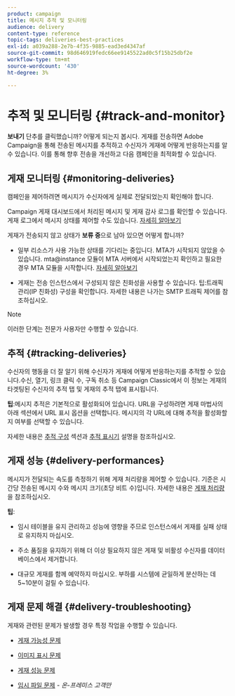 ```yaml
---
product: campaign
title: 메시지 추적 및 모니터링
audience: delivery
content-type: reference
topic-tags: deliveries-best-practices
exl-id: a039a288-2e7b-4f35-9885-ead3ed4347af
source-git-commit: 98d646919fedc66ee9145522ad0c5f15b25dbf2e
workflow-type: tm+mt
source-wordcount: '430'
ht-degree: 3%

---
```


# 추적 및 모니터링 {#track-and-monitor}

**보내기** 단추를 클릭했습니까? 어떻게 되는지 봅시다. 게재를 전송하면 Adobe Campaign을 통해 전송된 메시지를 추적하고 수신자가 게재에 어떻게 반응하는지를 알 수 있습니다. 이를 통해 향후 전송을 개선하고 다음 캠페인을 최적화할 수 있습니다.

## 게재 모니터링 {#monitoring-deliveries}

캠페인을 제어하려면 메시지가 수신자에게 실제로 전달되었는지 확인해야 합니다.

Campaign 게재 대시보드에서 처리된 메시지 및 게재 감사 로그를 확인할 수 있습니다.
게재 로그에서 메시지 상태를 제어할 수도 있습니다. [자세히 알아보기](../../delivery/using/about-delivery-monitoring.md)

게재가 전송되지 않고 상태가 **보류 중**&#x200B;으로 남아 있으면 어떻게 합니까?

* 일부 리소스가 사용 가능한 상태를 기다리는 중입니다. MTA가 시작되지 않았을 수 있습니다.
mta@instance 모듈이 MTA 서버에서 시작되었는지 확인하고 필요한 경우 MTA 모듈을 시작합니다. [자세히 알아보기](../../production/using/administration.md)

* 게재는 전송 인스턴스에서 구성되지 않은 친화성을 사용할 수 있습니다.
팁:트래픽 관리(IP 친화성) 구성을 확인합니다. 자세한 내용은 나가는 SMTP 트래픽 제어를 참조하십시오.

>[!NOTE]
>
>이러한 단계는 전문가 사용자만 수행할 수 있습니다.

## 추적 {#tracking-deliveries}

수신자의 행동을 더 잘 알기 위해 수신자가 게재에 어떻게 반응하는지를 추적할 수 있습니다.수신, 열기, 링크 클릭 수, 구독 취소 등 Campaign Classic에서 이 정보는 게재의 타겟팅된 수신자의 추적 탭 및 게재의 추적 탭에 표시됩니다.

**팁**:메시지 추적은 기본적으로 활성화되어 있습니다. URL을 구성하려면 게재 마법사의 아래 섹션에서 URL 표시 옵션을 선택합니다. 메시지의 각 URL에 대해 추적을 활성화할지 여부를 선택할 수 있습니다.

자세한 내용은 [추적 구성](../../delivery/using/how-to-configure-tracked-links.md) 섹션과 [추적 표시기](../../reporting/using/delivery-reports.md#tracking-indicators) 설명을 참조하십시오.

## 게재 성능 {#delivery-performances}

메시지가 전달되는 속도를 측정하기 위해 게재 처리량을 제어할 수 있습니다. 기준은 시간당 전송된 메시지 수와 메시지 크기(초당 비트 수)입니다. 자세한 내용은 [게재 처리량](../../reporting/using/global-reports.md#delivery-throughput)을 참조하십시오.

**팁**:

* 임시 테이블을 유지 관리하고 성능에 영향을 주므로 인스턴스에서 게재를 실패 상태로 유지하지 마십시오.

* 주소 품질을 유지하기 위해 더 이상 필요하지 않은 게재 및 비활성 수신자를 데이터베이스에서 제거합니다.

* 대규모 게재를 함께 예약하지 마십시오. 부하를 시스템에 균일하게 분산하는 데 5~10분이 걸릴 수 있습니다.

## 게재 문제 해결 {#delivery-troubleshooting}

게재와 관련된 문제가 발생할 경우 특정 작업을 수행할 수 있습니다.

* [게재 가능성 문제](../../production/using/performance-and-throughput-issues.md#deliverability_issues)

* [이미지 표시 문제](../../production/using/image-display-issues.md)

* [게재 성능 문제](../../delivery/using/delivery-performances.md)

* [임시 파일 문제](../../production/using/temporary-files.md)  -  *온-프레미스 고객만*
